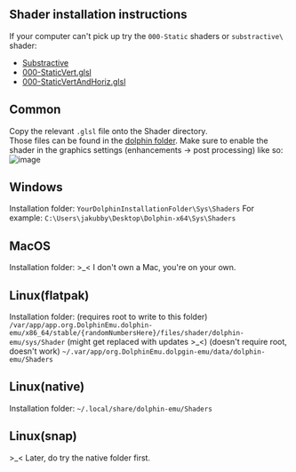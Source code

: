 Shader installation instructions
---
If your computer can't pick up try the `000-Static` shaders or `substractive\` shader:
* [Substractive](Dolphin/Subtractive)
* [000-StaticVert.glsl](Dolphin/000-StaticVert.glsl)
* [000-StaticVertAndHoriz.glsl](Dolphin/000-StaticVertAndHoriz.glsl)

Common
---
Copy the relevant `.glsl` file onto the Shader directory.   
Those files can be found in the [dolphin folder](Dolphin/).
Make sure to enable the shader in the graphics settings (enhancements -> post processing) like so:
![image](https://github.com/jakubbys/simpleScanlineShader/assets/163762443/34081243-f26e-4471-b54f-415563e94c08)


Windows
---
Installation folder:
`YourDolphinInstallationFolder\Sys\Shaders`
For example:
`C:\Users\jakubby\Desktop\Dolphin-x64\Sys\Shaders`

MacOS
---
Installation folder:
\>\_\< I don't own a Mac, you're on your own.


Linux(flatpak)
---
Installation folder:
(requires root to write to this folder) `/var/app/app.org.DolphinEmu.dolphin-emu/x86_64/stable/{randomNumbersHere}/files/shader/dolphin-emu/sys/Shader` (might get replaced with updates \>\_\<)
(doesn't require root, doesn't work) `~/.var/app/org.DolphinEmu.dolpgin-emu/data/dolphin-emu/Shaders`

Linux(native)
---
Installation folder:
`~/.local/share/dolphin-emu/Shaders`

Linux(snap)
---
\>\_\< Later, do try the native folder first.


